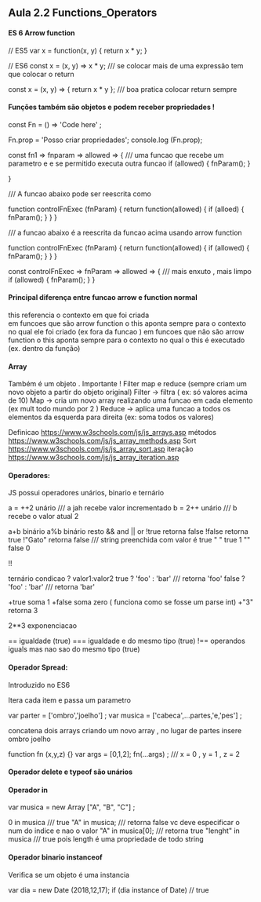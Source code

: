 ##  Aula 2.2 Functions_Operators 

#### ES 6 Arrow function 
// ES5
var x = function(x, y) {
   return x * y;
}

// ES6
const x = (x, y) => x * y;   /// se colocar mais de uma expressão tem que colocar o return 

const x = (x, y) => { return x * y };  /// boa pratica colocar return sempre 

####  Funções também são objetos e podem receber propriedades ! 

const Fn = () => 'Code here' ; 

Fn.prop = 'Posso criar propriedades'; 
console.log (Fn.prop);

const fn1 =>  fnparam => allowed => { /// uma funcao que recebe um parametro e e se permitido executa outra funcao 
 if (allowed) {
   fnParam(); 
 }
 
}

/// A funcao abaixo pode ser reescrita como 

function controlFnExec (fnParam)
{
   return function(allowed) {
      if (alloed) {
         fnParam();
      }
   }
}

/// a funcao abaixo é a reescrita da funcao acima usando arrow function 


function controlFnExec (fnParam)
{
   return function(allowed) {
      if (allowed) {
         fnParam();
      }
   }
}

const controlFnExec => fnParam => allowed => {  /// mais enxuto , mais limpo 
   if (allowed) {
      fnParam();
   }
}

####  Principal diferença entre funcao arrow e function normal 

this referencia o contexto em que foi criada  
em funcoes que são arrow function o this aponta sempre para o contexto no qual ele foi criado (ex fora da funcao )
em funcoes que não são arrow function o this aponta sempre para o contexto no qual o this é executado (ex. dentro da função) 

####  Array 
Também é um objeto . Importante ! Filter map e reduce (sempre criam um novo objeto a partir do objeto original) 
Filter -> filtra  ( ex: só valores acima de 10) 
Map -> cria um novo array realizando uma funcao em cada elemento (ex mult todo mundo por 2 ) 
Reduce -> aplica uma funcao a todos os elementos da esquerda para direita (ex: soma todos os valores)

Definicao 
https://www.w3schools.com/js/js_arrays.asp
métodos 
https://www.w3schools.com/js/js_array_methods.asp
Sort 
https://www.w3schools.com/js/js_array_sort.asp
iteração 
https://www.w3schools.com/js/js_array_iteration.asp


####  Operadores:  
JS possui operadores unários, binario  e ternário 

a = ++2 unário /// a jah recebe valor incrementado 
b = 2++ unário /// b recebe o valor atual 2 

a+b binário 
a%b binário resto 
&& and 
|| or 
!true retorna false
!false retorna true 
!"Gato" retorna false /// string preenchida com valor é true 
" " true 
1
"" false 
0

!! 


ternário 
condicao ? valor1:valor2 
true ? 'foo' : 'bar' /// retorna 'foo' 
false ? 'foo' : 'bar' /// retorna 'bar' 

+true  soma 1 
+false soma zero ( funciona como se fosse um parse int) 
+"3" retorna 3 

2**3 exponenciacao 

== igualdade (true) 
=== igualdade e do mesmo tipo (true) 
!== operandos iguals mas nao sao do mesmo tipo (true) 





####  Operador Spread:  

Introduzido no ES6 

Itera cada item e passa um parametro 

var parter = ['ombro','joelho'] ; 
var musica = ['cabeca',...partes,'e,'pes'] ; 

concatena dois arrays criando um novo array , no lugar de partes insere ombro joelho 

function fn (x,y,z) {}
var args = [0,1,2]; 
fn(...args) ;  /// x = 0 , y = 1 , z = 2 


####  Operador delete e typeof são unários 

####  Operador in 

var musica = new Array ["A", "B", "C"] ; 

0  in musica /// true 
"A" in musica; /// retorna false vc deve especificar o num do indice e nao o valor 
"A" in musica[0]; /// retorna true 
"lenght" in musica /// true pois length é uma propriedade de todo string 

####  Operador binario instanceof 
Verifica se um objeto é uma instancia 

var dia = new Date (2018,12,17); 
if (dia instance of Date) // true 







